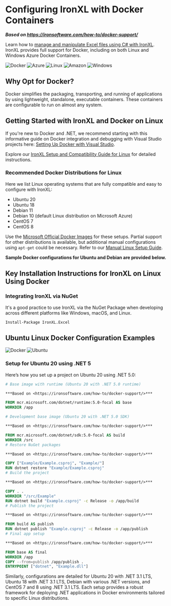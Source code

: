 # Configuring IronXL with Docker Containers

***Based on <https://ironsoftware.com/how-to/docker-support/>***


Learn how to [manage and manipulate Excel files using C# with IronXL](https://ironsoftware.com/csharp/excel/). IronXL provides full support for Docker, including on both Linux and Windows Azure Docker Containers.

<div class="main-content__small-images-inline">
    <img src="https://img.icons8.com/color/96/000000/docker--v1.png" alt="Docker">
    <img src="https://img.icons8.com/fluency/96/000000/azure-1.png" alt="Azure">
    <img src="https://img.icons8.com/color/96/000000/linux--v1.png" alt="Linux">
    <img src="https://img.icons8.com/color/96/000000/amazon-web-services--v1.png" alt="Amazon">
    <img src="https://img.icons8.com/color/96/000000/windows-logo--v1.png" alt="Windows">
</div>

## Why Opt for Docker?

Docker simplifies the packaging, transporting, and running of applications by using lightweight, standalone, executable containers. These containers are configurable to run on almost any system.

## Getting Started with IronXL and Docker on Linux

If you're new to Docker and .NET, we recommend starting with this informative guide on Docker integration and debugging with Visual Studio projects here: [Setting Up Docker with Visual Studio](https://docs.microsoft.com/en-us/visualstudio/containers/edit-and-refresh?view=vs-2019).

Explore our [IronXL Setup and Compatibility Guide for Linux](https://ironsoftware.com/csharp/excel/how-to/linux/) for detailed instructions.

### Recommended Docker Distributions for Linux

Here we list Linux operating systems that are fully compatible and easy to configure with IronXL:

- Ubuntu 20
- Ubuntu 18
- Debian 11
- Debian 10 (default Linux distribution on Microsoft Azure)
- CentOS 7
- CentOS 8

Use the [Microsoft Official Docker Images](https://hub.docker.com/_/microsoft-dotnet-runtime/) for these setups. Partial support for other distributions is available, but additional manual configurations using `apt-get` could be necessary. Refer to our [Manual Linux Setup Guide](https://ironsoftware.com/csharp/excel/how-to/linux/).

**Sample Docker configurations for Ubuntu and Debian are provided below.**

## Key Installation Instructions for IronXL on Linux Using Docker

### Integrating IronXL via NuGet

It's a good practice to use IronXL via the NuGet Package when developing across different platforms like Windows, macOS, and Linux.
```shell
Install-Package IronXL.Excel
```

## Ubuntu Linux Docker Configuration Examples

<div class="main-content__small-images-inline">
    <img src="https://img.icons8.com/color/96/000000/docker--v1.png" alt="Docker">
    <img src="https://img.icons8.com/color/96/000000/ubuntu--v1.png" alt="Ubuntu">
</div>

### Setup for Ubuntu 20 using .NET 5

Here’s how you set up a project on Ubuntu 20 using .NET 5.0:

```dockerfile
# Base image with runtime (Ubuntu 20 with .NET 5.0 runtime)

***Based on <https://ironsoftware.com/how-to/docker-support/>***

FROM mcr.microsoft.com/dotnet/runtime:5.0-focal AS base
WORKDIR /app

# Development base image (Ubuntu 20 with .NET 5.0 SDK)

***Based on <https://ironsoftware.com/how-to/docker-support/>***

FROM mcr.microsoft.com/dotnet/sdk:5.0-focal AS build
WORKDIR /src
# Restore NuGet packages

***Based on <https://ironsoftware.com/how-to/docker-support/>***

COPY ["Example/Example.csproj", "Example/"]
RUN dotnet restore "Example/Example.csproj"
# Build the project

***Based on <https://ironsoftware.com/how-to/docker-support/>***

COPY . .
WORKDIR "/src/Example"
RUN dotnet build "Example.csproj" -c Release -o /app/build
# Publish the project

***Based on <https://ironsoftware.com/how-to/docker-support/>***

FROM build AS publish
RUN dotnet publish "Example.csproj" -c Release -o /app/publish
# Final app setup

***Based on <https://ironsoftware.com/how-to/docker-support/>***

FROM base AS final
WORKDIR /app
COPY --from=publish /app/publish .
ENTRYPOINT ["dotnet", "Example.dll"]
```

Similarly, configurations are detailed for Ubuntu 20 with .NET 3.1 LTS, Ubuntu 18 with .NET 3.1 LTS, Debian with various .NET versions, and CentOS 7 and 8 using .NET 3.1 LTS. Each setup provides a robust framework for deploying .NET applications in Docker environments tailored to specific Linux distributions.